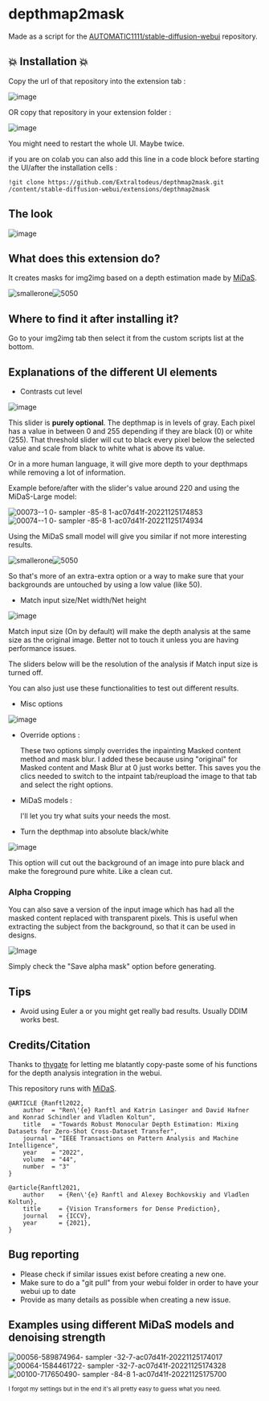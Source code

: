 # depthmap2mask

Made as a script for the [AUTOMATIC1111/stable-diffusion-webui](https://github.com/AUTOMATIC1111/stable-diffusion-webui) repository.


## 💥 Installation 💥

Copy the url of that repository into the extension tab :

![image](https://user-images.githubusercontent.com/15731540/204056273-fc27d1cf-48ac-4dc3-b737-95b4b1efd32e.png)

OR copy that repository in your extension folder :

![image](https://user-images.githubusercontent.com/15731540/203840272-83cccb24-4417-44bc-99df-e45eb5f3360c.png)

You might need to restart the whole UI. Maybe twice.

if you are on colab you can also add this line in a code block before starting the UI/after the installation cells :

    !git clone https://github.com/Extraltodeus/depthmap2mask.git /content/stable-diffusion-webui/extensions/depthmap2mask

## The look

![image](https://user-images.githubusercontent.com/15731540/204043153-09cbffd9-28ac-46be-ad99-fc7f2c8656a3.png)

## What does this extension do?

It creates masks for img2img based on a depth estimation made by [MiDaS](https://github.com/isl-org/MiDaS).

![smallerone](https://user-images.githubusercontent.com/15731540/204043576-5dc02def-29f8-423e-a69e-d392f47d3602.png)![5050](https://user-images.githubusercontent.com/15731540/204043582-ae46d0b8-3c4b-43d5-b669-eaf2659ced14.png)

## Where to find it after installing it?

Go to your img2img tab then select it from the custom scripts list at the bottom.

## Explanations of the different UI elements

- Contrasts cut level

![image](https://user-images.githubusercontent.com/15731540/204043824-6067bd9e-49d6-488b-8f99-47928c31ae46.png)

This slider is **purely optional**.
The depthmap is in levels of gray. Each pixel has a value in between 0 and 255 depending if they are black (0) or white (255). That threshold slider will cut to black every pixel below the selected value and scale from black to white what is above its value.

Or in a more human language, it will give more depth to your depthmaps while removing a lot of information.

Example before/after with the slider's value around 220 and using the MiDaS-Large model:

![00073--1 0- sampler -85-8 1-ac07d41f-20221125174853](https://user-images.githubusercontent.com/15731540/204044001-4e672bbe-4ff8-46ef-ae87-ec3377e7aa37.png)![00074--1 0- sampler -85-8 1-ac07d41f-20221125174934](https://user-images.githubusercontent.com/15731540/204044306-80c77ba3-3b38-4ea6-941c-f6c6006c8b4e.png)

Using the MiDaS small model will give you similar if not more interesting results.

![smallerone](https://user-images.githubusercontent.com/15731540/204043576-5dc02def-29f8-423e-a69e-d392f47d3602.png)![5050](https://user-images.githubusercontent.com/15731540/204043582-ae46d0b8-3c4b-43d5-b669-eaf2659ced14.png)

So that's more of an extra-extra option or a way to make sure that your backgrounds are untouched by using a low value (like 50).

- Match input size/Net width/Net height

![image](https://user-images.githubusercontent.com/15731540/204044819-0618bf27-0692-4a20-922f-73e33822dc6f.png)

Match input size (On by default) will make the depth analysis at the same size as the original image. Better not to touch it unless you are having performance issues.

The sliders below will be the resolution of the analysis if Match input size is turned off.

You can also just use these functionalities to test out different results.

- Misc options

![image](https://user-images.githubusercontent.com/15731540/204045429-778f3084-63ad-421d-ad43-af9a20c49621.png)

- Override options :

    These two options simply overrides the inpainting Masked content method and mask blur. I added these because using "original" for Masked content and Mask Blur at 0 just works better. This saves you the clics needed to switch to the intpaint tab/reupload the image to that tab and select the right options.
    
- MiDaS models :

    I'll let you try what suits your needs the most.
    
- Turn the depthmap into absolute black/white

![image](https://user-images.githubusercontent.com/15731540/204057815-1e7d1d38-2fbb-43a1-bb08-133e574138c2.png)

This option will cut out the background of an image into pure black and make the foreground pure white. Like a clean cut.

### Alpha Cropping

You can also save a version of the input image which has had all the masked content replaced with transparent pixels. This is useful when extracting the subject from the background, so that it can be used in designs.

![Image](https://i.imgur.com/yFX6LyQ.jpeg)

Simply check the "Save alpha mask" option before generating.

## Tips

- Avoid using Euler a or you might get really bad results. Usually DDIM works best.

## Credits/Citation

Thanks to [thygate](https://github.com/thygate) for letting me blatantly copy-paste some of his functions for the depth analysis integration in the webui.

This repository runs with [MiDaS](https://github.com/isl-org/MiDaS).

```
@ARTICLE {Ranftl2022,
    author  = "Ren\'{e} Ranftl and Katrin Lasinger and David Hafner and Konrad Schindler and Vladlen Koltun",
    title   = "Towards Robust Monocular Depth Estimation: Mixing Datasets for Zero-Shot Cross-Dataset Transfer",
    journal = "IEEE Transactions on Pattern Analysis and Machine Intelligence",
    year    = "2022",
    volume  = "44",
    number  = "3"
}
```
```
@article{Ranftl2021,
	author    = {Ren\'{e} Ranftl and Alexey Bochkovskiy and Vladlen Koltun},
	title     = {Vision Transformers for Dense Prediction},
	journal   = {ICCV},
	year      = {2021},
}
```

## Bug reporting

- Please check if similar issues exist before creating a new one.
- Make sure to do a "git pull" from your webui folder in order to have your webui up to date
- Provide as many details as possible when creating a new issue.

## Examples using different MiDaS models and denoising strength
![00056-589874964- sampler -32-7-ac07d41f-20221125174017](https://user-images.githubusercontent.com/15731540/204048931-20b19823-bba9-44be-a4ff-4d3ae65dd120.png)![00064-1584461722- sampler -32-7-ac07d41f-20221125174328](https://user-images.githubusercontent.com/15731540/204048940-fada95f2-fcb0-4cf7-ba0c-6a1fd6b904ea.png)![00100-717650490- sampler -84-8 1-ac07d41f-20221125175700](https://user-images.githubusercontent.com/15731540/204048949-a4faf745-e9b5-437e-870d-be8ea7bd4b5d.png)


<sub>I forgot my settings but in the end it's all pretty easy to guess what you need.</sub>
